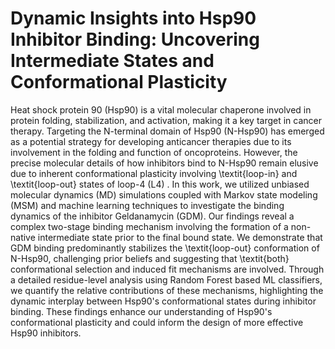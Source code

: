 # Dynamic Insights into Hsp90 Inhibitor Binding: Uncovering Intermediate States and Conformational Plasticity

Heat shock protein 90 (Hsp90) is a vital molecular chaperone involved in protein folding, stabilization, and activation, making it a key target in cancer therapy. Targeting the N-terminal domain of Hsp90 (N-Hsp90) has emerged as a potential strategy for developing anticancer therapies due to its involvement in the folding and function of oncoproteins. However, the precise molecular details of how inhibitors bind to N-Hsp90 remain elusive due to inherent conformational plasticity involving \textit{loop-in} and \textit{loop-out} states of loop-4 (L4) . In this work, we utilized unbiased molecular dynamics (MD) simulations coupled with Markov state modeling (MSM) and machine learning techniques to investigate the binding dynamics of the inhibitor Geldanamycin (GDM). Our findings reveal a complex two-stage binding mechanism involving the formation of a non-native intermediate state prior to the final bound state.  We demonstrate that GDM binding predominantly stabilizes the \textit{loop-out} conformation of N-Hsp90, challenging prior beliefs and suggesting that \textit{both} conformational selection and induced fit mechanisms are involved.  Through a detailed residue-level analysis using Random Forest based ML classifiers, we quantify the relative contributions of these mechanisms, highlighting the dynamic interplay between Hsp90's conformational states during inhibitor binding. These findings enhance our understanding of Hsp90's conformational plasticity and could inform the design of more effective Hsp90 inhibitors.
